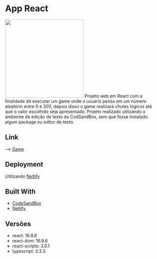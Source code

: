 # App React
<img src="https://cdn4.iconfinder.com/data/icons/logos-3/600/React.js_logo-512.png" height="256" width="256">
Projeto web em React com a finalidade de executar um game onde o usuário pensa em um número aleatório entre 0 e 300, depois disso o game realizará chutes lógicos até que o valor escolhido seja apresentado.
Projeto realizado utilizando o ambiente de edição de texto da CodSandBox, sem que fosse instalado algum package ou editor de texto.

## Link
--> [Game](https://csb-x9f31.netlify.com/)


## Deployment
Utilizando [Netlify](https://www.netlify.com)

## Built With
* [CodeSandBox](https://codesandbox.io/)
* [Netlify](https://www.netlify.com)

## Versões
* react: 16.8.6
* react-dom: 16.8.6
* react-scripts: 3.0.1
* typescript: 3.3.3
